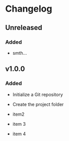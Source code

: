 # Changelog

## Unreleased

### Added

- smth...

## v1.0.0

### Added

- Initialize a Git repository
- Create the project folder

- item2
- item 3
- item 4
